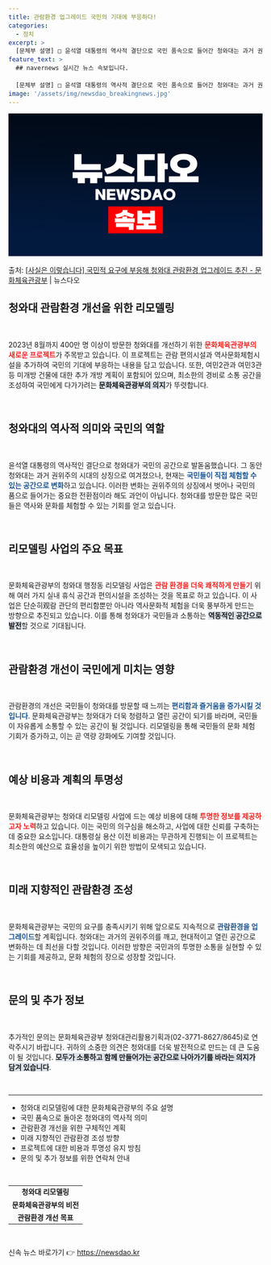 ```yaml
---
title: 관람환경 업그레이드 국민의 기대에 부응하다!
categories:
  - 정치
excerpt: >
  [문체부 설명] □ 윤석열 대통령의 역사적 결단으로 국민 품속으로 들어간 청와대는 과거 권위주의 시대와 제왕…
feature_text: >
  ## navernews 실시간 뉴스 속보입니다.

  [문체부 설명] □ 윤석열 대통령의 역사적 결단으로 국민 품속으로 들어간 청와대는 과거 권위주의 시대와 제왕…
image: '/assets/img/newsdao_breakingnews.jpg'
---
```


![뉴스다오 속보](/assets/img/newsdao_breakingnews.jpg)

<p>출처: <a href="https://newsdao.kr/1861" rel="dofollow">[사실은 이렇습니다] 국민적 요구에 부응해 청와대 관람환경 업그레이드 추진 - 문화체육관광부</a> | 뉴스다오</p>

<h2 data-ke-size="size26">청와대 관람환경 개선을 위한 리모델링</h2>

<p data-ke-size="size16">&nbsp;</p>

2023년 8월까지 400만 명 이상이 방문한 청와대를 개선하기 위한 <b><span style="color: #ee2323;">문화체육관광부의 새로운 프로젝트</span></b>가 주목받고 있습니다. 이 프로젝트는 관람 편의시설과 역사문화체험시설을 추가하여 국민의 기대에 부응하는 내용을 담고 있습니다. 또한, 여민2관과 여민3관 등 미개방 건물에 대한 추가 개방 계획이 포함되어 있으며, 최소한의 경비로 소통 공간을 조성하여 국민에게 다가가려는 <b><span style="background-color: #21538527;">문화체육관광부의 의지</span></b>가 뚜렷합니다.

<p data-ke-size="size16">&nbsp;</p>

<h2 data-ke-size="size26">청와대의 역사적 의미와 국민의 역할</h2>

<p data-ke-size="size16">&nbsp;</p>

윤석열 대통령의 역사적인 결단으로 청와대가 국민의 공간으로 발돋움했습니다. 그 동안 청와대는 과거 권위주의 시대의 상징으로 여겨졌으나, 현재는 <b><span style="color: #1a5490;">국민들이 직접 체험할 수 있는 공간으로 변화</span></b>하고 있습니다. 이러한 변화는 권위주의의 상징에서 벗어나 국민의 품으로 들어가는 중요한 전환점이라 해도 과언이 아닙니다. 청와대를 방문한 많은 국민들은 역사와 문화를 체험할 수 있는 기회를 얻고 있습니다.

<p data-ke-size="size16">&nbsp;</p>

<h2 data-ke-size="size26">리모델링 사업의 주요 목표</h2>

<p data-ke-size="size16">&nbsp;</p>

문화체육관광부의 청와대 행정동 리모델링 사업은 <b><span style="color: #ee2323;">관람 환경을 더욱 쾌적하게 만들기</span></b> 위해 여러 가지 실내 휴식 공간과 편의시설을 조성하는 것을 목표로 하고 있습니다. 이 사업은 단순히观람 관단의 편리함뿐만 아니라 역사문화적 체험을 더욱 풍부하게 만드는 방향으로 추진되고 있습니다. 이를 통해 청와대가 국민들과 소통하는 <b><span style="background-color: #21538527;">역동적인 공간으로 발전</span></b>할 것으로 기대됩니다.

<p data-ke-size="size16">&nbsp;</p>

<h2 data-ke-size="size26">관람환경 개선이 국민에게 미치는 영향</h2>

<p data-ke-size="size16">&nbsp;</p>

관람환경의 개선은 국민들이 청와대를 방문할 때 느끼는 <b><span style="color: #1a5490;">편리함과 즐거움을 증가시킬 것입니다</span></b>. 문화체육관광부는 청와대가 더욱 청렴하고 열린 공간이 되기를 바라며, 국민들이 자유롭게 소통할 수 있는 공간이 될 것입니다. 리모델링을 통해 국민들의 문화 체험 기회가 증가하고, 이는 곧 역량 강화에도 기여할 것입니다.

<p data-ke-size="size16">&nbsp;</p>

<h2 data-ke-size="size26">예상 비용과 계획의 투명성</h2>

<p data-ke-size="size16">&nbsp;</p>

문화체육관광부는 청와대 리모델링 사업에 드는 예상 비용에 대해 <b><span style="color: #ee2323;">투명한 정보를 제공하고자 노력</span></b>하고 있습니다. 이는 국민의 의구심을 해소하고, 사업에 대한 신뢰를 구축하는 데 중요한 요소입니다. 대통령실 용산 이전 비용과는 무관하게 진행되는 이 프로젝트는 최소한의 예산으로 효율성을 높이기 위한 방법이 모색되고 있습니다.

<p data-ke-size="size16">&nbsp;</p>

<h2 data-ke-size="size26">미래 지향적인 관람환경 조성</h2>

<p data-ke-size="size16">&nbsp;</p>

문화체육관광부는 국민의 요구를 충족시키기 위해 앞으로도 지속적으로 <b><span style="color: #1a5490;">관람환경을 업그레이드</span></b>할 계획입니다. 청와대는 과거의 권위주의를 깨고, 현대적이고 열린 공간으로 변화하는 데 최선을 다할 것입니다. 이러한 방향은 국민과의 투명한 소통을 실현할 수 있는 기회를 제공하고, 문화 체험의 장으로 성장할 것입니다.

<p data-ke-size="size16">&nbsp;</p>

<h2 data-ke-size="size26">문의 및 추가 정보</h2>

<p data-ke-size="size16">&nbsp;</p>

추가적인 문의는 문화체육관광부 청와대관리활용기획과(02-3771-8627/8645)로 연락주시기 바랍니다. 귀하의 소중한 의견은 청와대를 더욱 발전적으로 만드는 데 큰 도움이 될 것입니다. <b><span style="background-color: #21538527;">모두가 소통하고 함께 만들어가는 공간으로 나아가기를 바라는 의지가 담겨 있습니다</span></b>.

<p data-ke-size="size16">&nbsp;</p>

<hr>

<ul>
<li>청와대 리모델링에 대한 문화체육관광부의 주요 설명</li>
<li>국민 품속으로 돌아온 청와대의 역사적 의미</li>
<li>관람환경 개선을 위한 구체적인 계획</li>
<li>미래 지향적인 관람환경 조성 방향</li>
<li>프로젝트에 대한 비용과 투명성 유지 방침</li>
<li>문의 및 추가 정보를 위한 연락처 안내</li>
</ul>

<p data-ke-size="size16">&nbsp;</p>

<table>
<tr>
<td style="text-align: center; height: 17px;"><b>청와대 리모델링</b></td>
</tr>
<tr>
<td style="text-align: center; height: 17px;"><b>문화체육관광부의 비전</b></td>
</tr>
<tr>
<td style="text-align: center; height: 17px;"><b>관람환경 개선 목표</b></td>
</tr>
</table>

<p data-ke-size="size16">&nbsp;</p> 

신속 뉴스 바로가기 👉 <a href="https://newsdao.kr" rel="dofollow">https://newsdao.kr</a>



